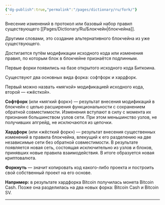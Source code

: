 ```yaml
---
{"dg-publish":true,"permalink":"/pages/dictionary/ru/fork/"}
---
```



Внесение изменений в протокол или базовый набор правил существующего [[Pages/Dictionary/Ru/Блокчейн\|блокчейна]].

Другими словами, это создание альтернативного блокчейна из уже существующего.

Достигается путём модификации исходного кода или изменения правил, по которым блок в блокчейне признаётся подлинным.

Первые форки появились на базе открытого исходного кода Биткоина.

Существуют два основных вида форка: софтфорк и хардфорк.

Первый можно назвать «мягкой» модификацией исходного кода, второй — «жёсткой».

**Софтфорк** (или «мягкий форк») — результат внесения модификаций в блокчейн с целью расширения функциональности с сохранением обратной совместимости. Изменения вступают в силу с момента их признания большинством узлов сети. При этом меньшинство узлов, не получивших апгрейд, не исключаются из цепочки.

**Хардфорк** (или «жёсткий форк») — результат внесения существенных изменений в правила блокчейна, влекущий к его разделению на две независимые сети без обратной совместимости. В результате появляется новая сеть, состоящая исключительно из узлов и блоков, принявших новые правила взаимодействия. В итоге образуется новая криптовалюта.

**Форкнуть** — значит копировать код какого-либо проекта и построить свой собственный проект на его основе.

**Например:** в результате хардфорка Bitcoin получилась монета Bitcoin Cash. Позже она разделилась на два новых форка: Bitcoin Cash и Bitcoin SV.

---
